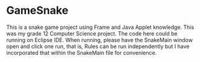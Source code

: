 # GameSnake
This is a snake game project using Frame and Java Applet knowledge. This was my grade 12 Computer Science project.  The code here could be running on Eclipse IDE. When running, please have the SnakeMain window open and click one run, that is, Rules can be run independently but I have incorporated that within the SnakeMain file for convenience.
